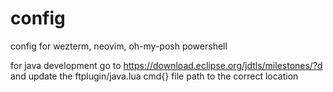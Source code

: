 # config
config for wezterm, neovim, oh-my-posh powershell

for java development go to https://download.eclipse.org/jdtls/milestones/?d and update the ftplugin/java.lua cmd{} file path to the correct location
